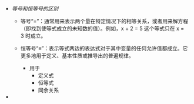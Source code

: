 - *等号和恒等号的区别*
	- 等号“=”：通常用来表示两个量在特定情况下的相等关系，或者用来解方程（即找到使等式成立的未知数的值）。例如，x + 2 = 5 这个等式只在 x = 3 时成立。

	- 恒等号“≡”：表示等式两边的表达式对于其中变量的任何允许值都成立。它更多地用于定义、基本性质或推导出的普遍规律。
		- 用于
			- 定义式
			- 恒等式
			- 同余关系
-  